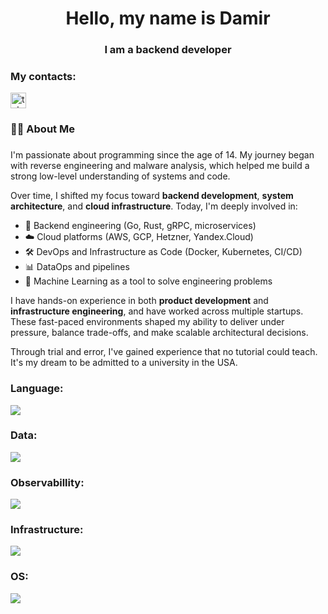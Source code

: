 <h1 align="center">Hello, my name is Damir</h1>
<h3 align="center">I am a backend developer</h3>

<h3 align="left">My contacts:</h3>
<p align="left">
 <a href="https://t.me/damirmulla" target="_blank">
    <img src="https://img.shields.io/static/v1?message=Telegram&logo=telegram&label=&color=2CA5E0&logoColor=white&labelColor=&style=for-the-badge" height="25" alt="telegram logo"  />
  </a>
</p>

###

<h3 align="left">👩‍💻  About Me</h3>

###

<p align="left">
  I'm passionate about programming since the age of 14. My journey began with reverse engineering and malware analysis, which helped me build a strong low-level understanding of systems and code.
</p>

<p align="left">
  Over time, I shifted my focus toward <strong>backend development</strong>, <strong>system architecture</strong>, and <strong>cloud infrastructure</strong>. Today, I'm deeply involved in:
</p>

<ul align="left">
  <li>🔧 Backend engineering (Go, Rust, gRPC, microservices)</li>
  <li>☁️ Cloud platforms (AWS, GCP, Hetzner, Yandex.Cloud)</li>
  <li>🛠️ DevOps and Infrastructure as Code (Docker, Kubernetes, CI/CD)</li>
  <li>📊 DataOps and pipelines</li>
  <li>🤖 Machine Learning as a tool to solve engineering problems</li>
</ul>

<p align="left">
  I have hands-on experience in both <strong>product development</strong> and <strong>infrastructure engineering</strong>, and have worked across multiple startups. These fast-paced environments shaped my ability to deliver under pressure, balance trade-offs, and make scalable architectural decisions.
</p>

<p align="left">
  Through trial and error, I've gained experience that no tutorial could teach. It's my dream to be admitted to a university in the USA.
</p>

###

<h3 align="left">Language:</h3>
<img src="https://skillicons.dev/icons?i=go,rust,java,elixir,c,cpp" />

<h3 align="left">Data:</h3>
<img src="https://skillicons.dev/icons?i=mysql,postgresql,mongo,cassandra,kafka,rabbitmq,redis," />


<h3 align="left">Observabillity:</h3>
<img src="https://skillicons.dev/icons?i=grafana,prometheus," />

<h3 align="left">Infrastructure:</h3>
<img src="https://skillicons.dev/icons?i=docker,k8s,nginx,cloudflare,gitlab" />

<h3 align="left">OS:</h3>
<img src="https://skillicons.dev/icons?i=windows,linux" />


